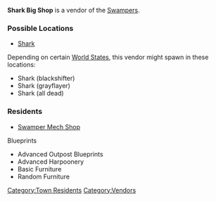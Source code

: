 **Shark Big Shop** is a vendor of the [Swampers](03%20-%20Projects%20&%20Wikis/Kenshi/Kenshi%20Wiki/Kenshi%20Wiki%20Template/Swampers.md "wikilink").

### Possible Locations

- [Shark](Shark.md "wikilink")

Depending on certain [World States](World_States.md "wikilink"), this
vendor might spawn in these locations:

- Shark (blackshifter)
- Shark (grayflayer)
- Shark (all dead)

### Residents

- [Swamper Mech Shop](Swamper_Mech_Shop "wikilink")

Blueprints

- Advanced Outpost Blueprints
- Advanced Harpoonery
- Basic Furniture
- Random Furniture

[Category:Town Residents](Category:Town_Residents "wikilink")
[Category:Vendors](Category:Vendors "wikilink")